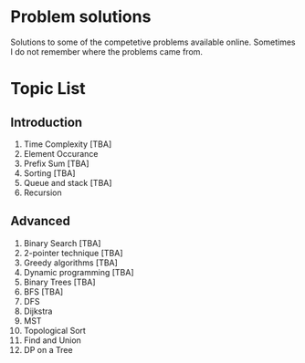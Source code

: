# Problem solutions
Solutions to some of the competetive problems available online. Sometimes I do not remember where the problems came from.

# Topic List

## Introduction
1. Time Complexity [TBA]
2. Element Occurance
3. Prefix Sum [TBA]
4. Sorting [TBA]
5. Queue and stack [TBA]
6. Recursion

## Advanced
1. Binary Search [TBA]
2. 2-pointer technique [TBA]
3. Greedy algorithms [TBA]
4. Dynamic programming [TBA]
5. Binary Trees [TBA]
6. BFS [TBA]
7. DFS
8. Dijkstra
9. MST
10. Topological Sort
11. Find and Union
12. DP on a Tree
